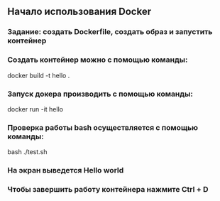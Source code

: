 ## Начало использования Docker
### Задание: создать Dockerfile, создать образ и запустить контейнер

### Создать контейнер можно с помощью команды:
docker build -t hello .

### Запуск докера производить с помощью команды:
docker run -it hello

### Проверка работы bash осуществляется с помощью команды:
bash ./test.sh

### На экран выведется Hello world

### Чтобы завершить работу контейнера нажмите Ctrl + D
